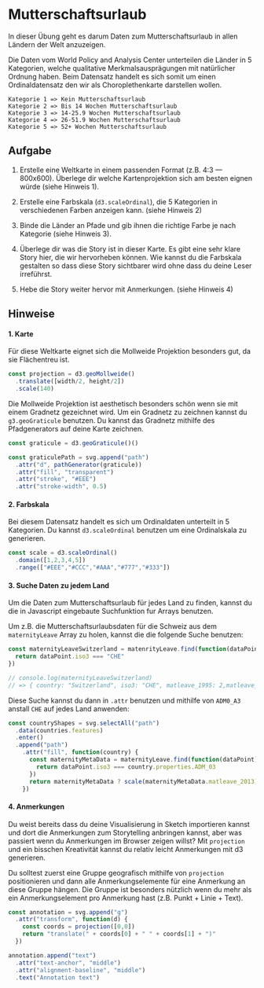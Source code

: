 
# Mutterschaftsurlaub

In dieser Übung geht es darum Daten zum Mutterschaftsurlaub in allen Ländern der Welt anzuzeigen.

Die Daten vom World Policy and Analysis Center unterteilen die Länder in 5 Kategorien, welche qualitative Merkmalsausprägungen mit natürlicher Ordnung haben. Beim Datensatz handelt es sich somit um einen Ordinaldatensatz den wir als Choroplethenkarte darstellen wollen.

```
Kategorie 1 => Kein Mutterschaftsurlaub
Kategorie 2 => Bis 14 Wochen Mutterschaftsurlaub
Kategorie 3 => 14-25.9 Wochen Mutterschaftsurlaub
Kategorie 4 => 26-51.9 Wochen Mutterschaftsurlaub
Kategorie 5 => 52+ Wochen Mutterschaftsurlaub
```

## Aufgabe

1. Erstelle eine Weltkarte in einem passenden Format (z.B. 4:3 — 800x600). Überlege dir welche Kartenprojektion sich am besten eignen würde (siehe Hinweis 1).

2. Erstelle eine Farbskala (`d3.scaleOrdinal`), die 5 Kategorien in verschiedenen Farben anzeigen kann. (siehe Hinweis 2)

3. Binde die Länder an Pfade und gib ihnen die richtige Farbe je nach Kategorie (siehe Hinweis 3).

4. Überlege dir was die Story ist in dieser Karte. Es gibt eine sehr klare Story hier, die wir hervorheben können. Wie kannst du die Farbskala gestalten so dass diese Story sichtbarer wird ohne dass du deine Leser irreführst.

5. Hebe die Story weiter hervor mit Anmerkungen. (siehe Hinweis 4)

## Hinweise

#### 1. Karte

Für diese Weltkarte eignet sich die Mollweide Projektion besonders gut, da sie Flächentreu ist.

```js
const projection = d3.geoMollweide()
  .translate([width/2, height/2])
  .scale(140)
```

Die Mollweide Projektion ist aesthetisch besonders schön wenn sie mit einem Gradnetz gezeichnet wird. Um ein Gradnetz zu zeichnen kannst du `g3.geoGraticule` benutzen. Du kannst das Gradnetz mithilfe des Pfadgenerators auf deine Karte zeichnen.

```js
const graticule = d3.geoGraticule()()

const graticulePath = svg.append("path")
  .attr("d", pathGenerator(graticule))
  .attr("fill", "transparent")
  .attr("stroke", "#EEE")
  .attr("stroke-width", 0.5)
```

#### 2. Farbskala

Bei diesem Datensatz handelt es sich um Ordinaldaten unterteilt in 5 Kategorien. Du kannst `d3.scaleOrdinal` benutzen um eine Ordinalskala zu generieren.

```js
const scale = d3.scaleOrdinal()
  .domain([1,2,3,4,5])
  .range(["#EEE","#CCC","#AAA","#777","#333"])
```

#### 3. Suche Daten zu jedem Land

Um die Daten zum Mutterschaftsurlaub für jedes Land zu finden, kannst du die in Javascript eingebaute Suchfunktion fur Arrays benutzen.

Um z.B. die Mutterschaftsurlaubsdaten für die Schweiz aus dem `maternityLeave` Array zu holen, kannst die die folgende Suche benutzen:

```js
const maternityLeaveSwitzerland = matenrityLeave.find(function(dataPoint) {
  return dataPoint.iso3 === "CHE"
})

// console.log(maternityLeaveSwitzerland)
// => { country: "Switzerland", iso3: "CHE", matleave_1995: 2,matleave_2013: 3 }
```

Diese Suche kannst du dann in `.attr` benutzen und mithilfe von `ADM0_A3` anstall `CHE` auf jedes Land anwenden:

```js
const countryShapes = svg.selectAll("path")
  .data(countries.features)
  .enter()
  .append("path")
    .attr("fill", function(country) {
      const maternityMetaData = maternityLeave.find(function(dataPoint) {
        return dataPoint.iso3 === country.properties.ADM_03
      })
      return maternityMetaData ? scale(maternityMetaData.matleave_2013) : "#EEE"
    })
```

#### 4. Anmerkungen

Du weist bereits dass du deine Visualisierung in Sketch importieren kannst und dort die Anmerkungen zum Storytelling anbringen kannst, aber was passiert wenn du Anmerkungen im Browser zeigen willst? Mit `projection` und ein bisschen Kreativität kannst du relativ leicht Anmerkungen mit d3 generieren.

Du solltest zuerst eine Gruppe geografisch mithilfe von `projection` positionieren und dann alle Anmerkungselemente für eine Anmerkung an diese Gruppe hängen. Die Gruppe ist besonders nützlich wenn du mehr als ein Anmerkungselement pro Anmerkung hast (z.B. Punkt + Linie + Text).

```js
const annotation = svg.append("g")
  .attr("transform", function(d) {
    const coords = projection([0,0])
    return "translate(" + coords[0] + " " + coords[1] + ")"
  })

annotation.append("text")
  .attr("text-anchor", "middle")
  .attr("alignment-baseline", "middle")
  .text("Annotation text")
```
